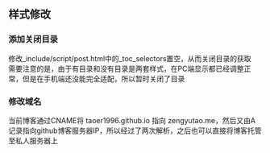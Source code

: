 ## 样式修改

### 添加关闭目录
修改_include/script/post.html中的_toc_selectors置空，从而关闭目录的获取    
需要注意的是，由于有目录和没有目录是两套样式，在PC端显示都已经调整正常，但是在手机端还没能完全适配，所以暂时关闭了目录

### 修改域名
当前博客通过CNAME将 taoer1996.github.io 指向 zengyutao.me，然后又由A记录指向github博客服务器IP，所以经过了两次解析，之后也可以直接将博客托管至私人服务器上 

